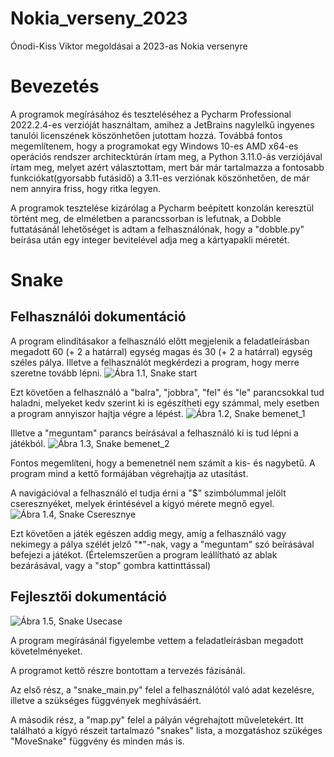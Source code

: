 # Nokia_verseny_2023
 Ónodi-Kiss Viktor megoldásai a 2023-as Nokia versenyre


 # Bevezetés

 A programok megírásához és teszteléséhez a Pycharm Professional 2022.2.4-es verzióját használtam, amihez a JetBrains nagylelkű ingyenes tanulói licenszének köszönhetően jutottam hozzá. Továbbá fontos megemlítenem, hogy a programokat egy Windows 10-es AMD x64-es operációs rendszer architecktúrán írtam meg, a Python 3.11.0-ás verziójával írtam meg, melyet azért választottam, mert bár már tartalmazza a fontosabb funkciókat(gyorsabb futásidő) a 3.11-es verziónak köszönhetően, de már nem annyira friss, hogy ritka legyen.

 A programok tesztelése kizárólag a Pycharm beépített konzolán keresztül történt meg, de elméletben a parancssorban is lefutnak, a Dobble futtatásánál lehetőséget is adtam a felhasználónak, hogy a "dobble.py" beírása után egy integer bevitelével adja meg a kártyapakli méretét.


 # Snake

 ## Felhasználói dokumentáció

 A program elindításakor a felhasználó előtt megjelenik a feladatleírásban megadott 60 (+ 2 a határral) egység magas és 30 (+ 2 a határral) egység széles pálya.
 Illetve a felhasználót megkérdezi a program, hogy merre szeretne tovább lépni.
 ![Ábra 1.1, Snake start](Kepek/Snake/1_1_start.PNG)


 Ezt követően a felhasználó a "balra", "jobbra", "fel" és "le" parancsokkal tud haladni, melyeket kedv szerint ki is egészítheti egy számmal, mely esetben a program annyiszor hajtja végre a lépést.
 ![Ábra 1.2, Snake bemenet_1](Kepek/Snake/1_2_Bemenet_1.PNG)

 Illetve a "meguntam" parancs beírásával a felhasználó ki is tud lépni a játékból.
 ![Ábra 1.3, Snake bemenet_2](Kepek/Snake/1_3_Bemenet_2.PNG)

 Fontos megemlíteni, hogy a bemenetnél nem számít a kis- és nagybetű. A program mind a kettő formájában végrehajtja az utasítást.


 A navigációval a felhasználó el tudja érni a "$" szimbólummal jelölt cseresznyéket, melyek érintésével a kígyó mérete megnő egyel.
 ![Ábra 1.4, Snake Cseresznye](Kepek/Snake/1_4_cseresznye.PNG)


Ezt követően a játék egészen addig megy, amíg a felhasználó vagy nekimegy a pálya szélét jelző "\*"-nak, vagy a "meguntam" szó beírásával befejezi a játékot. (Értelemszerűen a program leállítható az ablak bezárásával, vagy a "stop" gombra kattinttással)


## Fejlesztői dokumentáció

![Ábra 1.5, Snake Usecase](Kepek/Snake/1_5_use_case.PNG)

A program megírásánál figyelembe vettem a feladatleírásban megadott követelményeket.

A programot kettő részre bontottam a tervezés fázisánál. 

Az első rész, a "snake_main.py" felel a felhasználótól való adat kezelésre, illetve a szükséges függvények meghívásáért.

A második rész, a "map.py" felel a pályán végrehajtott műveletekért. Itt található a kígyó részeit tartalmazó "snakes" lista, a mozgatáshoz szükéges "MoveSnake" függvény és minden más is.



